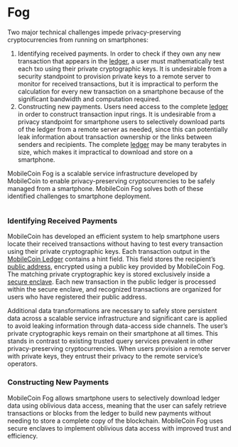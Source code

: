 # Fog

Two major technical challenges impede privacy-preserving cryptocurrencies from running on smartphones:

1. Identifying received payments. In order to check if they own any new transaction that appears in
   the [ledger](ledger.md), a user must mathematically test each txo using their private cryptographic keys. It is
   undesirable from a security standpoint to provision private keys to a remote server to monitor for received
   transactions, but it is impractical to perform the calculation for every new transaction on a smartphone because of
   the significant bandwidth and computation required.
2. Constructing new payments. Users need access to the complete [ledger](ledger.md) in order to construct transaction
   input rings. It is undesirable from a privacy standpoint for smartphone users to selectively download parts of the
   ledger from a remote server as needed, since this can potentially leak information about transaction ownership or the
   links between senders and recipients. The complete [ledger](ledger.md) may be many terabytes in size, which makes it
   impractical to download and store on a smartphone.

MobileCoin Fog is a scalable service infrastructure developed by MobileCoin to enable privacy-preserving
cryptocurrencies to be safely managed from a smartphone. MobileCoin Fog solves both of these identified challenges to
smartphone deployment.

<figure><img src="../.gitbook/assets/fog.png" alt=""><figcaption></figcaption></figure>

### Identifying Received Payments

MobileCoin has developed an efficient system to help smartphone users locate their received transactions without having
to test every transaction using their private cryptographic keys. Each transaction output in
the [MobileCoin Ledger](ledger.md) contains a hint field. This field stores the
recipient’s [public address](public-address.md), encrypted using a public key provided by MobileCoin Fog. The matching
private cryptographic key is stored exclusively inside a [secure enclave](secure-enclave.md). Each new transaction in
the public ledger is processed within the secure enclave, and recognized transactions are organized for users who have
registered their public address.

Additional data transformations are necessary to safely store persistent data across a scalable service infrastructure
and significant care is applied to avoid leaking information through data-access side channels. The user’s private
cryptographic keys remain on their smartphone at all times. This stands in contrast to existing trusted query services
prevalent in other privacy-preserving cryptocurrencies. When users provision a remote server with private keys, they
entrust their privacy to the remote service’s operators.

### Constructing New Payments

MobileCoin Fog allows smartphone users to selectively download ledger data using oblivious data access, meaning that the
user can safely retrieve transactions or blocks from the ledger to build new payments without needing to store a
complete copy of the blockchain. MobileCoin Fog uses secure enclaves to implement oblivious data access with improved
trust and efficiency.
